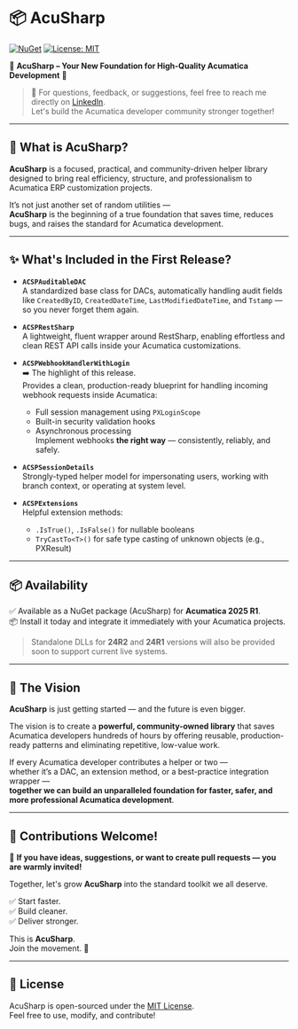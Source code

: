 # 📦 AcuSharp

[![NuGet](https://img.shields.io/nuget/v/AcuSharp.svg)](https://www.nuget.org/packages/AcuSharp/)
[![License: MIT](https://img.shields.io/badge/License-MIT-yellow.svg)](LICENSE)

🚀 **AcuSharp – Your New Foundation for High-Quality Acumatica Development** 🚀

> 💬 For questions, feedback, or suggestions, feel free to reach me directly on [LinkedIn](https://www.linkedin.com/in/har-gevorgyan).  
> Let's build the Acumatica developer community stronger together!

---

## 🔹 What is AcuSharp?

**AcuSharp** is a focused, practical, and community-driven helper library designed to bring real efficiency, structure, and professionalism to Acumatica ERP customization projects.

It’s not just another set of random utilities —  
**AcuSharp** is the beginning of a true foundation that saves time, reduces bugs, and raises the standard for Acumatica development.

---

## ✨ What's Included in the First Release?

- **`ACSPAuditableDAC`**  
  A standardized base class for DACs, automatically handling audit fields like `CreatedByID`, `CreatedDateTime`, `LastModifiedDateTime`, and `Tstamp` — so you never forget them again.

- **`ACSPRestSharp`**  
  A lightweight, fluent wrapper around RestSharp, enabling effortless and clean REST API calls inside your Acumatica customizations.

- **`ACSPWebhookHandlerWithLogin`**  
  ➡️ The highlight of this release.  
  Provides a clean, production-ready blueprint for handling incoming webhook requests inside Acumatica:
  - Full session management using `PXLoginScope`
  - Built-in security validation hooks
  - Asynchronous processing  
  Implement webhooks **the right way** — consistently, reliably, and safely.

- **`ACSPSessionDetails`**  
  Strongly-typed helper model for impersonating users, working with branch context, or operating at system level.

- **`ACSPExtensions`**  
  Helpful extension methods:
  - `.IsTrue()`, `.IsFalse()` for nullable booleans
  - `TryCastTo<T>()` for safe type casting of unknown objects (e.g., PXResult)

---

## 📦 Availability

✅ Available as a NuGet package (AcuSharp) for **Acumatica 2025 R1**.  
📦 Install it today and integrate it immediately with your Acumatica projects.

> Standalone DLLs for **24R2** and **24R1** versions will also be provided soon to support current live systems.

---

## 🌟 The Vision

**AcuSharp** is just getting started — and the future is even bigger.

The vision is to create a **powerful, community-owned library** that saves Acumatica developers hundreds of hours by offering reusable, production-ready patterns and eliminating repetitive, low-value work.

If every Acumatica developer contributes a helper or two —  
whether it’s a DAC, an extension method, or a best-practice integration wrapper —  
**together we can build an unparalleled foundation for faster, safer, and more professional Acumatica development**.

---

## 🤝 Contributions Welcome!

💬 **If you have ideas, suggestions, or want to create pull requests — you are warmly invited!**  

Together, let's grow **AcuSharp** into the standard toolkit we all deserve.

✅ Start faster.  
✅ Build cleaner.  
✅ Deliver stronger.

This is **AcuSharp**.  
Join the movement. 🚀

---

## 📜 License

AcuSharp is open-sourced under the [MIT License](./LICENSE).  
Feel free to use, modify, and contribute!
